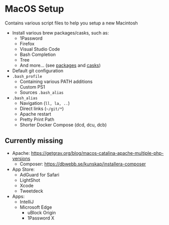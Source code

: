 # MacOS Setup

Contains various script files to help you setup a new Macintosh

* Install various brew packages/casks, such as:
    * 1Password
    * Firefox
    * Visual Studio Code
    * Bash Completion
    * Tree
    * And more... (see [packages](scripts/brew.bash) and [casks](scripts/cask.bash))
* Default git configuration
* `.bash_profile`
    * Containing various PATH additions
    * Custom PS1
    * Sources `.bash_alias`
* `.bash_alias`
    * Navigation (`ll, la, ..`)
    * Direct links (`~/git/*`)
    * Apache restart
    * Pretty Print Path
    * Shorter Docker Compose (dcd, dcu, dcb)

## Currently missing

* Apache: https://getgrav.org/blog/macos-catalina-apache-multiple-php-versions
    * Composer: https://dbwebb.se/kunskap/installera-composer
* App Store:
    * AdGuard for Safari
    * LightShot
    * Xcode
    * Tweetdeck
* Apps:
    * IntelliJ
    * Microsoft Edge
        * uBlock Origin
        * 1Password X

